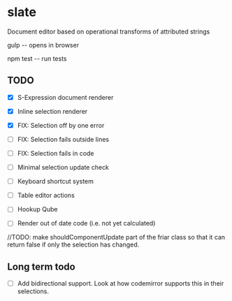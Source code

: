 slate
=====

Document editor based on operational transforms of attributed strings


gulp -- opens in browser

npm test -- run tests

## TODO

* [X] S-Expression document renderer
* [X] Inline selection renderer
* [X] FIX: Selection off by one error
* [ ] FIX: Selection fails outside lines
* [ ] FIX: Selection fails in code
* [ ] Minimal selection update check
* [ ] Keyboard shortcut system
* [ ] Table editor actions
* [ ] Hookup Qube
* [ ] Render out of date code (i.e. not yet calculated)


//TODO: make shouldComponentUpdate part of the friar class so that it can return false if only the selection has changed.


## Long term todo

* [ ] Add bidirectional support.
      Look at how codemirror supports this in their selections.



